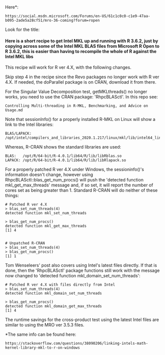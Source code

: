 

Here*:

    https://social.msdn.microsoft.com/Forums/en-US/61c1c0c0-c1e9-47aa-b095-2ade5a28cf51/mro-36-coming?forum=ropen

Look for the title:

<H4> Here is a short recipe to get Intel MKL up and running with R 3.6.2, just by copying across some of the Intel MKL BLAS files from Microsoft R Open to R 3.6.2, this is easier than having to recompile the whole of R against the Intel MKL libs</H4>

This recipe will work for R ver 4.X, with the following changes.

Skip step 4 in the recipe since the Revo packages no longer work with R ver 4.X.  If needed, the doParallel package is on CRAN, download it from there.

For the Singular Value Decomposition test, getMKLthreads() no longer works, you need to use the CRAN package: 'RhpcBLASctl'. In this repo see: 

    Controlling Multi-threading in R-MKL, Benchmarking, and Advice on Usage.md

Note that sessionInfo() for a properly installed R-MKL on Linux will show a link to the Intel libraries:

    BLAS/LAPACK: /opt/intel/compilers_and_libraries_2020.1.217/linux/mkl/lib/intel64_lin/libmkl_gf_lp64.so

Whereas, R-CRAN shows the standard libraries are used:

    BLAS:   /opt/R/64-bit/R-4.0.1/lib64/R/lib/libRblas.so
    LAPACK: /opt/R/64-bit/R-4.0.1/lib64/R/lib/libRlapack.so
    
For a properly patched R ver 4.X under Windows, the sessioninfo()'s information doesn't change, however using RhpcBLASctl::blas_get_num_procs() will push the 'detected function mkl_get_max_threads' message and, if so set, it will report the number of cores set as being greater than 1.  Standard R-CRAN will do neither of these things:
    
    # Patched R ver 4.X
    > blas_set_num_threads(4)
    detected function mkl_set_num_threads
    
    > blas_get_num_procs()
    detected function mkl_get_max_threads
    [1] 4
    
    
    # Unpatched R-CRAN
    > blas_set_num_threads(4)
    > blas_get_num_procs()
    [1] 1
    

Tom Wenseleers' post also covers using Intel's latest files directly. If that is done, then the 'RhpcBLASctl' package functions still work with the message now changed to 'detected function mkl_domain_set_num_threads':

    # Patched R ver 4.X with files directly from Intel
    > blas_set_num_threads(4)
    detected function mkl_domain_set_num_threads
    
    > blas_get_num_procs()
    detected function mkl_domain_get_max_threads
    [1] 4

The runtime savings for the cross-product test using the latest Intel files are similar to using the MRO ver 3.5.3 files.

    
*The same info can be found here:
    
    https://stackoverflow.com/questions/38090206/linking-intels-math-kernel-library-mkl-to-r-on-windows
       
       
    
    

